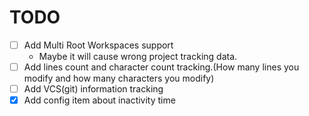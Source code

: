 # TODO

- [ ] Add Multi Root Workspaces support
	- Maybe it will cause wrong project tracking data. 
- [ ] Add lines count and character count tracking.(How many lines you modify and how many characters you modify)
- [ ] Add VCS(git) information tracking
- [x] Add config item about inactivity time
